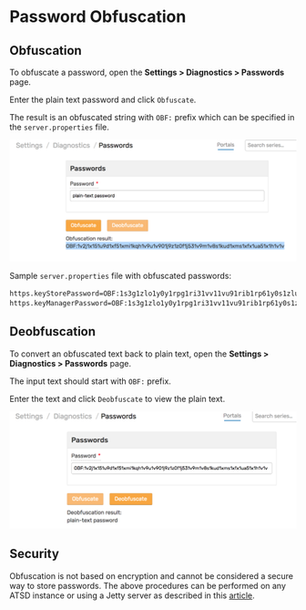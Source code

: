# Password Obfuscation

## Obfuscation

To obfuscate a password, open the **Settings > Diagnostics > Passwords** page.

Enter the plain text password and click `Obfuscate`.

The result is an obfuscated string with `OBF:` prefix which can be specified in the `server.properties` file.

![](./images/password-obfuscation.png)

Sample `server.properties` file with obfuscated passwords:

```txt
https.keyStorePassword=OBF:1s3g1zlo1y0y1rpg1ri31vv11vu91rib1rp61y0s1zlu1s3m
https.keyManagerPassword=OBF:1s3g1zlo1y0y1rpg1ri31vv11vu91rib1rp61y0s1zlu1s3m
```

## Deobfuscation

To convert an obfuscated text back to plain text, open the **Settings > Diagnostics > Passwords** page.

The input text should start with `OBF:` prefix.

Enter the text  and click `Deobfuscate` to view the plain text.

![](./images/password-deobfuscation.png)

## Security

Obfuscation is not based on encryption and cannot be considered a secure way to store passwords. The above procedures can be performed on any ATSD instance or using a Jetty server as described in this [article](https://docs.oracle.com/cd/E35822_01/server.740/es_admin/src/tadm_ssl_jetty_passwords.html).
